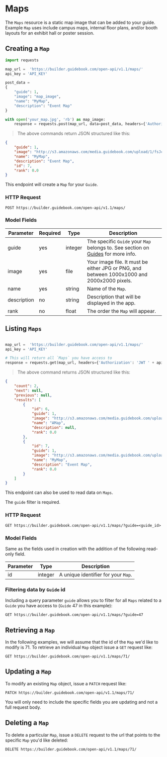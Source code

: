 # Maps

The `Maps` resource is a static map image that can be added to your guide. Example `Map` uses include campus maps, internal floor plans, and/or booth layouts for an exhibit hall or poster session. 

## Creating a `Map`


```python
import requests

map_url =  'https://builder.guidebook.com/open-api/v1.1/maps/'
api_key = 'API_KEY'

post_data =
{
    "guide": 1,
    "image": "map_image",
    "name": "MyMap",
    "description": "Event Map"
}

with open('your_map.jpg', 'rb') as map_image:
	response = requests.post(map_url, data=post_data, headers={'Authorization': 'JWT ' + api_key}).json()

```

> The above commands return JSON structured like this:

```json
{
    "guide": 1,
    "image": "http://s3.amazonaws.com/media.guidebook.com/upload/1/fsJcNBuRlw0MtNcIoC6MFBLicp43bp1q3L1y.jpg",
    "name": "MyMap",
    "description": "Event Map",
    "id": 7,
    "rank": 0.0
}

```


This endpoint will create a `Map` for your `Guide`.

### HTTP Request

`POST https://builder.guidebook.com/open-api/v1.1/maps/`

### Model Fields

Parameter            | Required  | Type    | Description
---------            | --------  | ------- | -----------
guide                | yes | integer  | The specific `Guide` your `Map` belongs to.  See section on [Guides](#guides) for more info.
image		 		 | yes | file  | Your image file. It must be either JPG or PNG, and between 1000x1000 and 2000x2000 pixels.
name 				 | yes | string  | Name of the `Map`.
description 		 | no | string  | Description that will be displayed in the app.
rank 			 	 | no | float  | The order the `Map` will appear.


## Listing `Maps`


```python

map_url =  'https://builder.guidebook.com/open-api/v1.1/maps/'
api_key = 'API_KEY'

# This will return all `Maps` you have access to
response = requests.get(map_url, headers={'Authorization': 'JWT ' + api_key})
```

> The above command returns JSON structured like this:

```json
{
    "count": 2,
    "next": null,
    "previous": null,
    "results": [
        {
            "id": 6,
            "guide": 1,
            "image": "http://s3.amazonaws.com/media.guidebook.com/upload/1/WH2CMLWJhbizmXD83qEm0GsiclZejP3QqNlf.png",
            "name": "AMap",
            "description": null,
            "rank": 0.0
        },
        {
            "id": 7,
            "guide": 1,
            "image": "http://s3.amazonaws.com/media.guidebook.com/upload/1/fsJcNBuRlw0MtNcIoC6MFBLicp43bp1q3L1y.jpg",
            "name": "MyMap",
            "description": "Event Map",
            "rank": 0.0
        }
    ]
}

```


This endpoint can also be used to read data on `Maps`.

The `guide` filter is required.

### HTTP Request

`GET https://builder.guidebook.com/open-api/v1.1/maps/?guide=<guide_id>`

### Model Fields

Same as the fields used in creation with the addition of the following read-only field.

Parameter       | Type    | Description
---------       | ------- | -----------
id              | integer  | A unique identifier for your `Map`.

### Filtering data by `Guide` id

Including a query parameter `guide` allows you to filter for all `Maps` related to a `Guide` you have access to (`Guide` 47 in this example):

`GET https://builder.guidebook.com/open-api/v1.1/maps/?guide=47`


## Retrieving a `Map`
In the following examples, we will assume that the id of the `Map` we'd like to modify is 71.
To retrieve an individual `Map` object issue a `GET` request like:

`GET https://builder.guidebook.com/open-api/v1.1/maps/71/`

## Updating a `Map`

To modify an existing `Map` object, issue a `PATCH` request like:

`PATCH https://builder.guidebook.com/open-api/v1.1/maps/71/`

You will only need to include the specific fields you are updating and not a full request body.

## Deleting a `Map`

To delete a particular `Map`, issue a `DELETE` request to the url that points to the specific `Map` you'd like deleted:

`DELETE https://builder.guidebook.com/open-api/v1.1/maps/71/`
